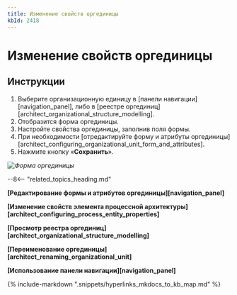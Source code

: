 ```yaml
---
title: Изменение свойств оргединицы
kbId: 2418
---
```


# Изменение свойств оргединицы

## Инструкции

1. Выберите организационную единицу в [панели навигации][navigation_panel], либо в [реестре оргединиц][architect_organizational_structure_modelling].
2. Отобразится форма оргединицы.
3. Настройте свойства оргединицы, заполнив поля формы.
4. При необходимости [отредактируйте форму и атрибуты оргединицы][architect_configuring_organizational_unit_form_and_attributes].
5. Нажмите кнопку «**Сохранить**».

_![Форма оргединицы](https://kb.comindware.ru/assets/configuring_organizational_unit_properties.png)_

--8<-- "related_topics_heading.md"

**[Редактирование формы и атрибутов оргединицы][navigation_panel]**

**[Изменение свойств элемента процессной архитектуры][architect_configuring_process_entity_properties]**

**[Просмотр реестра оргединиц][architect_organizational_structure_modelling]**

**[Переименование оргединицы][architect_renaming_organizational_unit]**

**[Использование панели навигации][navigation_panel]**

{% include-markdown ".snippets/hyperlinks_mkdocs_to_kb_map.md" %}

